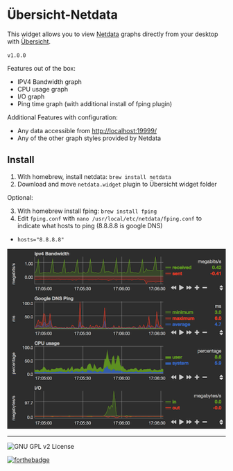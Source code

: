 # Übersicht-Netdata
This widget allows you to view [Netdata](https://my-netdata.io/) graphs directly from your desktop with [Übersicht](http://tracesof.net/uebersicht/).

`v1.0.0`

Features out of the box:
- IPV4 Bandwidth graph
- CPU usage graph
- I/O graph
- Ping time graph (with additional install of fping plugin)

Additional Features with configuration:
- Any data accessible from [http://localhost:19999/](http://localhost:19999/)
- Any of the other graph styles provided by Netdata


## Install

1. With homebrew, install netdata: `brew install netdata`
2. Download and move `netdata.widget` plugin to Übersicht widget folder

Optional:

3. With homebrew install fping: `brew install fping`
4. Edit `fping.conf` with `nano /usr/local/etc/netdata/fping.conf` to indicate what hosts to ping (8.8.8.8 is google DNS)
- `hosts="8.8.8.8"`

![Demo Screenshot](full-screenshot.png)

----
![GNU GPL v2 License](https://img.shields.io/badge/license-GNU%20GPL%20v2-brightgreen.svg?style=flat-square)

[![forthebadge](http://forthebadge.com/images/badges/built-with-love.svg)](http://forthebadge.com)
